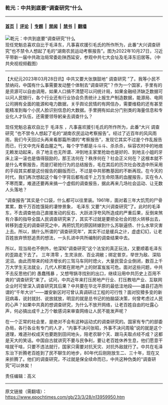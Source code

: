 ### 乾元：中共到底要“调查研究”什么

---

#### [首页](../../../..?n13959950) &nbsp;|&nbsp; [评论](../../../../../epoch-comment?n13959950) &nbsp;|&nbsp; [专题](../../../../../epoch-special?n13959950) &nbsp;|&nbsp; [禁闻](../../../../../epoch-news?n13959950) &nbsp;|&nbsp; [禁书](../../../../../books?n13959950) &nbsp;|&nbsp; [翻墙](https://github.com/gfw-breaker/nogfw/blob/master/README.md?n13959950)


<div><img alt="乾元：中共到底要“调查研究”什么" class="attachment-djy_600_400 size-djy_600_400 wp-post-image" src="https://i.epochtimes.com/assets/uploads/2022/10/id13855071-7523c796298b099b05a260f5002bd5a4-600x400.png"/>
<div class="caption">
 现任党魁总喜欢自比于毛泽东，凡事喜欢援引毛氏的所作所为，此番“大兴调查研究”也不禁令人想起了毛的“湖南农民运动考察报告”。图为2022年10月27日，习近平带新一届中共政治局常委赴陕西延安，参观中共七大会址及毛泽东旧居等。（中共央视视频截图）
</div></div><hr/><div class="post_content" id="artbody" itemprop="articleBody">
 <!-- article content begin -->
 <p>
  【大纪元2023年03月28日讯】中共又要大张旗鼓地“
  <ok href="https://www.epochtimes.com/gb/tag/%E8%B0%83%E6%9F%A5%E7%A0%94%E7%A9%B6.html">
   调查研究
  </ok>
  ”了。我等小民不禁纳闷，中国有什么事需要发动整个体制去“调查研究”？作为一个国家，手里有的是资源可以自由调用，如果人口搞不清楚可以问统计局，如果金融经济缺乏数据可以问人民银行，各个行业还有行业协会负责统计上报生产制造数据，能源局、电网公司拥有全面的能源和电力数据，关乎舆论民情的有网信办，需要维稳的还有甚至能精准到每个小民人脸识别信息的大数据。手里拥有如此分门别类的海量信息和专业化人才队伍，还需要领导躬亲去调查什么？
 </p>
 <p>
  现任党魁总喜欢自比于
  <ok href="https://www.epochtimes.com/gb/tag/%E6%AF%9B%E6%B3%BD%E4%B8%9C.html">
   毛泽东
  </ok>
  ，凡事喜欢援引毛氏的所作所为，此番“大兴
  <ok href="https://www.epochtimes.com/gb/tag/%E8%B0%83%E6%9F%A5%E7%A0%94%E7%A9%B6.html">
   调查研究
  </ok>
  ”也不禁令人想起了毛的“湖南农民运动考察报告”。经过了近百年的风风雨雨，我们今天回过头再来看那篇所谓的“考察报告”，发现它其实不过是个作乱报告而已，行文中充斥着血腥之气，每个字节都是斗斗斗、杀杀杀，纵容农村中的地痞无赖发动起来，杀了地主也无所谓、冲到地主家里抢劫也是好的、到地主小姐的牙床上滚一滚也是值得鼓励的，那王法何在？秩序何在？社会正义何在？这根本就不是什么考察报告，而是打砸抢行为的总结报告，毛在其后的历次社会改造中所采用的手段其实都是这份报告的翻版而已，不过是中共邪教基因的不断再现。在今天的时代，我们再次想起这个每个字背后都有成千上万生命陨落的血腥报告，实在令人不寒而栗，难道还要再来搞一个虚假的调查报告，据此再来几场社会运动、让无数人头落地？
 </p>
 <p>
  “调查报告”其实是个口袋，什么都可以往里装。1961年，面对着三年大饥荒的尸骨累累，数千万百姓饿毙的凄惨景象，
  <ok href="https://www.epochtimes.com/gb/tag/%E6%AF%9B%E6%B3%BD%E4%B8%9C.html">
   毛泽东
  </ok>
  又要“大兴调查研究”了。此时的毛泽东，不去调查他自己直接发动的反右、大跃进浮夸风所造成的严重后果，反倒来煞有介事的指导全国人民调查研究来了，其实不过就是要把全社会的怒火转移出去，转移到虚无的调查研究之中，再把饥荒的原因转嫁到什么苏联逼债、什么水旱灾害上去。所以，搞什么所谓的“调查研究年”，其实不过是缓兵之计，虚虚幻幻，让老百姓放弃愤怒追责的想法，一头扎进中共所编制的调查结果中去。
 </p>
 <p>
  所以，现当局也不例外，他深知“调查研究”这个法宝的真正玩法，又要顺着毛泽东的歪路走下去了。
  <ok href="https://www.epochtimes.com/gb/tag/%E4%B8%89%E5%B9%B4%E6%B8%85%E9%9B%B6.html">
   三年清零
  </ok>
  ，生灵涂炭、百业凋敝；绑定普京，举世为敌、深陷泥沼。由此而带来的经济增长的三驾马车同时熄火，大量民营企业倒闭，数百上千万大学生无法就业，几代人积累在房地产上的财富岌岌可危。面对这些问题，中共不去反思他们的
  <ok href="https://www.epochtimes.com/gb/tag/%E6%84%9A%E8%A0%A2%E6%AE%8B%E6%9A%B4.html">
   愚蠢残暴
  </ok>
  ，又想甩锅寻找别的出口，继续沿用中共历史上百用不爽的“调查研究”来了。试问，中共近年来打压房地产行业、打压教培产业、互联网企业时可曾深入调查研究其后果？中共要在华北平原的最低洼地段——雄县打造所谓的“千年大计”——雄安新区时可曾认真调研过工程的可行性？面对狡猾多变的新冠病毒，说封就封、说放就放，明显的就是总书记的拍脑袋决策，何曾考虑过人民的心声？如果中共真的想调查研究，为什么不放开网络，让老百姓自由的吐露心声，何必搞出成千上万个敏感词来审查网络让人民不能发声呢？
 </p>
 <p>
  在一个正常的社会里，是绝对不会有这种运动式的调查研究的。国家有专门的部委办局，各行各业有专门的人才，“内事不决问张昭，外事不决问周瑜”说的就是这个道理，难道孙权成天也要跑到田间地头，陪老农聊个天、跟马夫取点经不成？这都是天大的笑话。中国自古就讲究不要与民争利，要让老百姓休养生息，他们愿意干啥就干啥，只要不违法就行，国家只需要对抗天灾、对抗外敌就行了。中共在毛泽东治下折腾老百姓到了民不聊生的地步，80年代后刚刚放生二、三十年，现在又来折腾了。他们的调查研究，不过就是保全续命而已，中共这种伪类的“调查研究”可以休矣！
 </p>
 <p>
  责任编辑：高义
 </p>
 <!-- article content end -->
 <div id="below_article_ad">
 </div>
</div>


---

原文链接（需翻墙）：https://www.epochtimes.com/gb/23/3/28/n13959950.htm